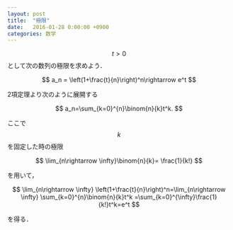 ```yaml
---
layout: post
title:  "極限"
date:   2016-01-28 0:00:00 +0900
categories: 数学
---
```

$$t>0$$として次の数列の極限を求めよう．

$$
a_n = \left(1+\frac{t}{n}\right)^n\rightarrow e^t
$$

2項定理より次のように展開する

$$
a_n=\sum_{k=0}^{n}\binom{n}{k}t^k.
$$

ここで$$k$$を固定した時の極限

$$
\lim_{n\rightarrow \infty}\binom{n}{k}=
\frac{1}{k!}
$$

を用いて，

$$
\lim_{n\rightarrow \infty}
\left(1+\frac{t}{n}\right)^n=\lim_{n\rightarrow \infty}
\sum_{k=0}^{n}\binom{n}{k}t^k
=\sum_{k=0}^{\infty}\frac{1}{k!}t^k=e^t
$$

を得る．
